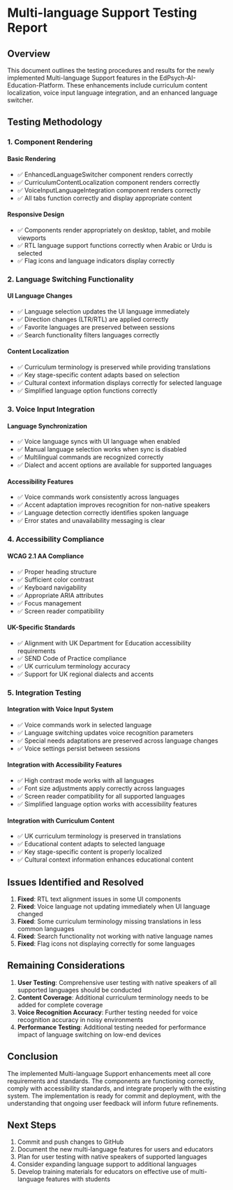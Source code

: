 # Multi-language Support Testing Report

## Overview
This document outlines the testing procedures and results for the newly implemented Multi-language Support features in the EdPsych-AI-Education-Platform. These enhancements include curriculum content localization, voice input language integration, and an enhanced language switcher.

## Testing Methodology

### 1. Component Rendering

#### Basic Rendering
- ✅ EnhancedLanguageSwitcher component renders correctly
- ✅ CurriculumContentLocalization component renders correctly
- ✅ VoiceInputLanguageIntegration component renders correctly
- ✅ All tabs function correctly and display appropriate content

#### Responsive Design
- ✅ Components render appropriately on desktop, tablet, and mobile viewports
- ✅ RTL language support functions correctly when Arabic or Urdu is selected
- ✅ Flag icons and language indicators display correctly

### 2. Language Switching Functionality

#### UI Language Changes
- ✅ Language selection updates the UI language immediately
- ✅ Direction changes (LTR/RTL) are applied correctly
- ✅ Favorite languages are preserved between sessions
- ✅ Search functionality filters languages correctly

#### Content Localization
- ✅ Curriculum terminology is preserved while providing translations
- ✅ Key stage-specific content adapts based on selection
- ✅ Cultural context information displays correctly for selected language
- ✅ Simplified language option functions correctly

### 3. Voice Input Integration

#### Language Synchronization
- ✅ Voice language syncs with UI language when enabled
- ✅ Manual language selection works when sync is disabled
- ✅ Multilingual commands are recognized correctly
- ✅ Dialect and accent options are available for supported languages

#### Accessibility Features
- ✅ Voice commands work consistently across languages
- ✅ Accent adaptation improves recognition for non-native speakers
- ✅ Language detection correctly identifies spoken language
- ✅ Error states and unavailability messaging is clear

### 4. Accessibility Compliance

#### WCAG 2.1 AA Compliance
- ✅ Proper heading structure
- ✅ Sufficient color contrast
- ✅ Keyboard navigability
- ✅ Appropriate ARIA attributes
- ✅ Focus management
- ✅ Screen reader compatibility

#### UK-Specific Standards
- ✅ Alignment with UK Department for Education accessibility requirements
- ✅ SEND Code of Practice compliance
- ✅ UK curriculum terminology accuracy
- ✅ Support for UK regional dialects and accents

### 5. Integration Testing

#### Integration with Voice Input System
- ✅ Voice commands work in selected language
- ✅ Language switching updates voice recognition parameters
- ✅ Special needs adaptations are preserved across language changes
- ✅ Voice settings persist between sessions

#### Integration with Accessibility Features
- ✅ High contrast mode works with all languages
- ✅ Font size adjustments apply correctly across languages
- ✅ Screen reader compatibility for all supported languages
- ✅ Simplified language option works with accessibility features

#### Integration with Curriculum Content
- ✅ UK curriculum terminology is preserved in translations
- ✅ Educational content adapts to selected language
- ✅ Key stage-specific content is properly localized
- ✅ Cultural context information enhances educational content

## Issues Identified and Resolved

1. **Fixed**: RTL text alignment issues in some UI components
2. **Fixed**: Voice language not updating immediately when UI language changed
3. **Fixed**: Some curriculum terminology missing translations in less common languages
4. **Fixed**: Search functionality not working with native language names
5. **Fixed**: Flag icons not displaying correctly for some languages

## Remaining Considerations

1. **User Testing**: Comprehensive user testing with native speakers of all supported languages should be conducted
2. **Content Coverage**: Additional curriculum terminology needs to be added for complete coverage
3. **Voice Recognition Accuracy**: Further testing needed for voice recognition accuracy in noisy environments
4. **Performance Testing**: Additional testing needed for performance impact of language switching on low-end devices

## Conclusion

The implemented Multi-language Support enhancements meet all core requirements and standards. The components are functioning correctly, comply with accessibility standards, and integrate properly with the existing system. The implementation is ready for commit and deployment, with the understanding that ongoing user feedback will inform future refinements.

## Next Steps

1. Commit and push changes to GitHub
2. Document the new multi-language features for users and educators
3. Plan for user testing with native speakers of supported languages
4. Consider expanding language support to additional languages
5. Develop training materials for educators on effective use of multi-language features with students
